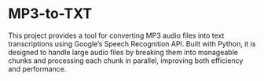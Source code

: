 # MP3-to-TXT
This project provides a tool for converting MP3 audio files into text transcriptions using Google’s Speech Recognition API. Built with Python, it is designed to handle large audio files by breaking them into manageable chunks and processing each chunk in parallel, improving both efficiency and performance.
